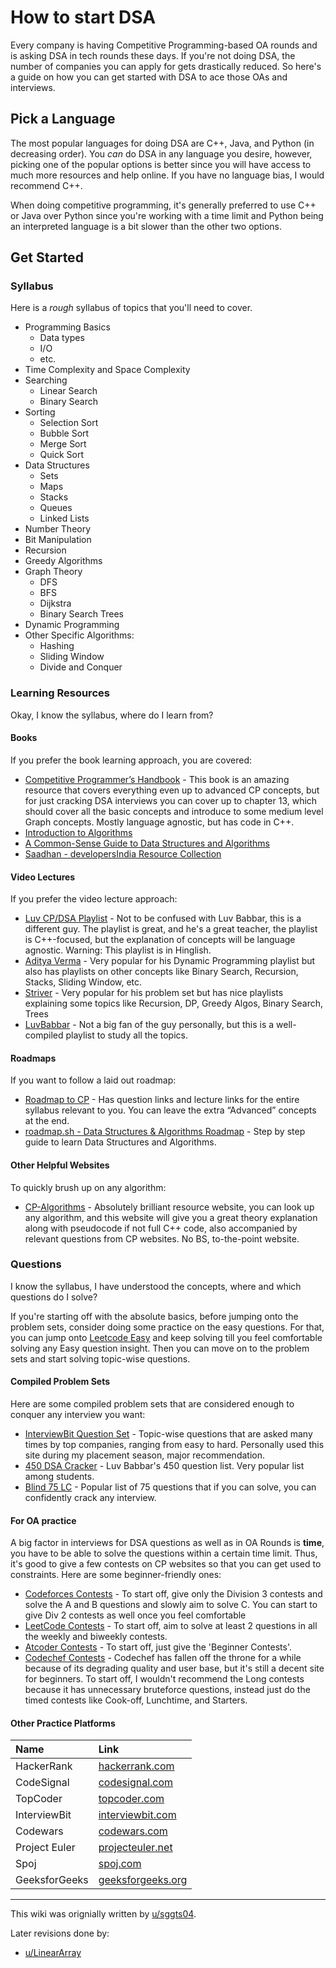 # How to start DSA

Every company is having Competitive Programming-based OA rounds and is asking DSA in tech rounds these days. If you're not doing DSA, the number of companies you can apply for gets drastically reduced. So here's a guide on how you can get started with DSA to ace those OAs and interviews.

## Pick a Language

The most popular languages for doing DSA are C++, Java, and Python (in decreasing order). You *can* do DSA in any language you desire, however, picking one of the popular options is better since you will have access to much more resources and help online. If you have no language bias, I would recommend C++.

When doing competitive programming, it's generally preferred to use C++ or Java over Python since you're working with a time limit and Python being an interpreted language is a bit slower than the other two options.

## Get Started

### Syllabus

Here is a *rough* syllabus of topics that you'll need to cover.

- Programming Basics<br>
    - Data types<br>
    - I/O
    - etc.
- Time Complexity and Space Complexity
- Searching
    - Linear Search
    - Binary Search
- Sorting
    - Selection Sort
    - Bubble Sort
    - Merge Sort
    - Quick Sort
- Data Structures
    - Sets
    - Maps
    - Stacks
    - Queues
    - Linked Lists
- Number Theory
- Bit Manipulation
- Recursion
- Greedy Algorithms
- Graph Theory
    - DFS
    - BFS
    - Dijkstra
    - Binary Search Trees
- Dynamic Programming
- Other Specific Algorithms:
    - Hashing
    - Sliding Window
    - Divide and Conquer

### Learning Resources

Okay, I know the syllabus, where do I learn from?

#### Books

If you prefer the book learning approach, you are covered:

- [Competitive Programmer’s Handbook](https://cses.fi/book/book.pdf) - This book is an amazing resource that covers everything even up to advanced CP concepts, but for just cracking DSA interviews you can cover up to chapter 13, which should cover all the basic concepts and introduce to some medium level Graph concepts. Mostly language agnostic, but has code in C++.
- [Introduction to Algorithms](https://mitpress.mit.edu/books/introduction-algorithms-third-edition)
- [A Common-Sense Guide to Data Structures and Algorithms](https://www.amazon.com/Common-Sense-Guide-Data-Structures-Algorithms/dp/1680507222)
- [Saadhan - developersIndia Resource Collection](https://saadhan.developersindia.in/resources?category=dsa)

#### Video Lectures

If you prefer the video lecture approach:

- [Luv CP/DSA Playlist](https://www.youtube.com/playlist?list=PLauivoElc3ggagradg8MfOZreCMmXMmJ-) - Not to be confused with Luv Babbar, this is a different guy. The playlist is great, and he's a great teacher, the playlist is C++-focused, but the explanation of concepts will be language agnostic. Warning: This playlist is in Hinglish.
- [Aditya Verma](https://www.youtube.com/c/AdityaVermaTheProgrammingLord/playlists) - Very popular for his Dynamic Programming playlist but also has playlists on other concepts like Binary Search, Recursion, Stacks, Sliding Window, etc.
- [Striver](https://www.youtube.com/c/takeUforward/playlists) - Very popular for his problem set but has nice playlists explaining some topics like Recursion, DP, Greedy Algos, Binary Search, Trees
- [LuvBabbar](https://www.youtube.com/playlist?list=PLDzeHZWIZsTryvtXdMr6rPh4IDexB5NIA) - Not a big fan of the guy personally, but this is a well-compiled playlist to study all the topics.

#### Roadmaps

If you want to follow a laid out roadmap:

- [Roadmap to CP](https://docs.google.com/document/d/1N4--AK1rC45rjY-o0JFUwz1jRRc56w_QLurYCimH2Mc/edit#) - Has question links and lecture links for the entire syllabus relevant to you. You can leave the extra “Advanced” concepts at the end.
- [roadmap.sh - Data Structures & Algorithms Roadmap](https://roadmap.sh/datastructures-and-algorithms) - Step by step guide to learn Data Structures and Algorithms.

#### Other Helpful Websites

To quickly brush up on any algorithm:
- [CP-Algorithms](https://cp-algorithms.com/) - Absolutely brilliant resource website, you can look up any algorithm, and this website will give you a great theory explanation along with pseudocode if not full C++ code, also accompanied by relevant questions from CP websites. No BS, to-the-point website.

### Questions

I know the syllabus, I have understood the concepts, where and which questions do I solve?

If you're starting off with the absolute basics, before jumping onto the problem sets, consider doing some practice on the easy questions. For that, you can jump onto [Leetcode Easy](https://leetcode.com/problemset/all/?difficulty=EASY&page=1) and keep solving till you feel comfortable solving any Easy question insight. Then you can move on to the problem sets and start solving topic-wise questions.

#### Compiled Problem Sets

Here are some compiled problem sets that are considered enough to conquer any interview you want:

- [InterviewBit Question Set](https://www.interviewbit.com/courses/programming/) - Topic-wise questions that are asked many times by top companies, ranging from easy to hard. Personally used this site during my placement season, major recommendation.
- [450 DSA Cracker](https://450dsa.com/) - Luv Babbar's 450 question list. Very popular list among students.
- [Blind 75 LC](https://leetcode.com/discuss/general-discussion/460599/blind-75-leetcode-questions) - Popular list of 75 questions that if you can solve, you can confidently crack any interview.

#### For OA practice

A big factor in interviews for DSA questions as well as in OA Rounds is **time**, you have to be able to solve the questions within a certain time limit. Thus, it's good to give a few contests on CP websites so that you can get used to constraints. Here are some beginner-friendly ones:

- [Codeforces Contests](https://codeforces.com/contests?complete=true) - To start off, give only the Division 3 contests and solve the A and B questions and slowly aim to solve C. You can start to give Div 2 contests as well once you feel comfortable<br>
- [LeetCode Contests](https://leetcode.com/contest/) - To start off, aim to solve at least 2 questions in all the weekly and biweekly contests.
- [Atcoder Contests](https://atcoder.jp/contests/) - To start off, just give the 'Beginner Contests'.
- [Codechef Contests](https://www.codechef.com/contests?itm_medium=navmenu&itm_campaign=allcontests) - Codechef has fallen off the throne for a while because of its degrading quality and user base, but it's still a decent site for beginners. To start off, I wouldn't recommend the Long contests because it has unnecessary bruteforce questions, instead just do the timed contests like Cook-off, Lunchtime, and Starters.

#### Other Practice Platforms 

|Name|Link|
|:-|:-|
|HackerRank|[hackerrank.com](https://www.hackerrank.com/)|
|CodeSignal|[codesignal.com](https://codesignal.com/)|
|TopCoder|[topcoder.com](https://www.topcoder.com/)|
|InterviewBit|[interviewbit.com](https://www.interviewbit.com/)|
|Codewars|[codewars.com](https://www.codewars.com/)|
|Project Euler|[projecteuler.net](https://projecteuler.net/)|
|Spoj|[spoj.com](https://www.spoj.com/)|
|GeeksforGeeks|[geeksforgeeks.org](https://www.geeksforgeeks.org/)|



---

This wiki was orignially written by [u/sggts04](https://reddit.com/u/sggts04).

Later revisions done by:
  - [u/LinearArray](https://reddit.com/u/lineararray)

